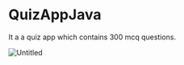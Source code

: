 # QuizAppJava

It a a quiz app which contains 300 mcq questions.

![Untitled](https://user-images.githubusercontent.com/79399095/129048890-c3bc3c44-9e1a-4780-b9fe-8065c2e77f84.png)

